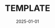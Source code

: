 ---
title: "TEMPLATE"
date: "2025-01-01"  # Use ISO format YYYY-MM-DD
year: "2025"
webDate: "December 2025"
location: "TEMPLATE"
roles: "TEMPLATE"
images:
  - "/photos/shows/2025-/photo1.png"
visible: false
feature: false
---